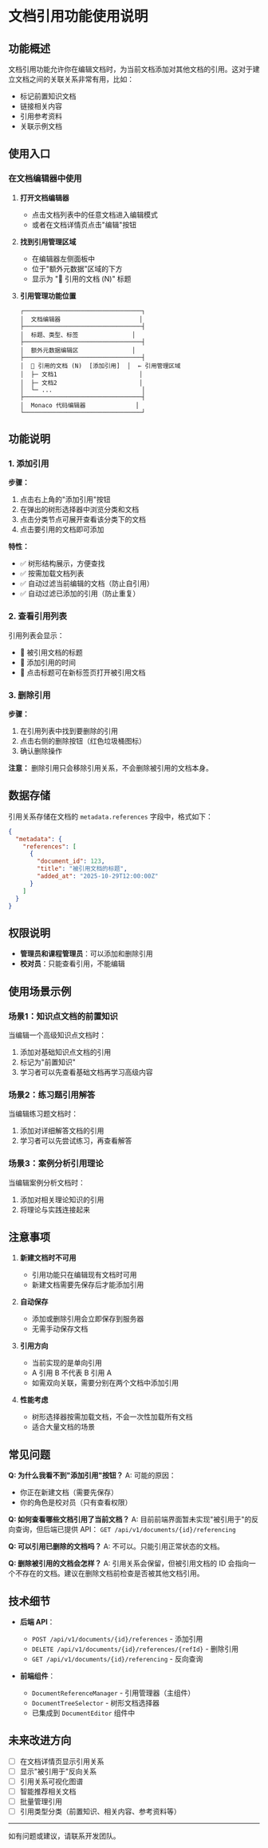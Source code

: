 # 文档引用功能使用说明

## 功能概述

文档引用功能允许你在编辑文档时，为当前文档添加对其他文档的引用。这对于建立文档之间的关联关系非常有用，比如：
- 标记前置知识文档
- 链接相关内容
- 引用参考资料
- 关联示例文档

## 使用入口

### 在文档编辑器中使用

1. **打开文档编辑器**
   - 点击文档列表中的任意文档进入编辑模式
   - 或者在文档详情页点击"编辑"按钮

2. **找到引用管理区域**
   - 在编辑器左侧面板中
   - 位于"额外元数据"区域的下方
   - 显示为 "🔗 引用的文档 (N)" 标题

3. **引用管理功能位置**
   ```
   ┌─────────────────────────────────┐
   │  文档编辑器                      │
   ├─────────────────────────────────┤
   │  标题、类型、标签               │
   ├─────────────────────────────────┤
   │  额外元数据编辑区               │
   ├─────────────────────────────────┤
   │  🔗 引用的文档 (N)  [添加引用]  │  ← 引用管理区域
   │  ├─ 文档1                       │
   │  ├─ 文档2                       │
   │  └─ ...                         │
   ├─────────────────────────────────┤
   │  Monaco 代码编辑器              │
   └─────────────────────────────────┘
   ```

## 功能说明

### 1. 添加引用

**步骤：**
1. 点击右上角的"添加引用"按钮
2. 在弹出的树形选择器中浏览分类和文档
3. 点击分类节点可展开查看该分类下的文档
4. 点击要引用的文档即可添加

**特性：**
- ✅ 树形结构展示，方便查找
- ✅ 按需加载文档列表
- ✅ 自动过滤当前编辑的文档（防止自引用）
- ✅ 自动过滤已添加的引用（防止重复）

### 2. 查看引用列表

引用列表会显示：
- 📄 被引用文档的标题
- 📅 添加引用的时间
- 🔗 点击标题可在新标签页打开被引用文档

### 3. 删除引用

**步骤：**
1. 在引用列表中找到要删除的引用
2. 点击右侧的删除按钮（红色垃圾桶图标）
3. 确认删除操作

**注意：** 删除引用只会移除引用关系，不会删除被引用的文档本身。

## 数据存储

引用关系存储在文档的 `metadata.references` 字段中，格式如下：

```json
{
  "metadata": {
    "references": [
      {
        "document_id": 123,
        "title": "被引用文档的标题",
        "added_at": "2025-10-29T12:00:00Z"
      }
    ]
  }
}
```

## 权限说明

- **管理员和课程管理员**：可以添加和删除引用
- **校对员**：只能查看引用，不能编辑

## 使用场景示例

### 场景1：知识点文档的前置知识

当编辑一个高级知识点文档时：
1. 添加对基础知识点文档的引用
2. 标记为"前置知识"
3. 学习者可以先查看基础文档再学习高级内容

### 场景2：练习题引用解答

当编辑练习题文档时：
1. 添加对详细解答文档的引用
2. 学习者可以先尝试练习，再查看解答

### 场景3：案例分析引用理论

当编辑案例分析文档时：
1. 添加对相关理论知识的引用
2. 将理论与实践连接起来

## 注意事项

1. **新建文档时不可用**
   - 引用功能只在编辑现有文档时可用
   - 新建文档需要先保存后才能添加引用

2. **自动保存**
   - 添加或删除引用会立即保存到服务器
   - 无需手动保存文档

3. **引用方向**
   - 当前实现的是单向引用
   - A 引用 B 不代表 B 引用 A
   - 如需双向关联，需要分别在两个文档中添加引用

4. **性能考虑**
   - 树形选择器按需加载文档，不会一次性加载所有文档
   - 适合大量文档的场景

## 常见问题

**Q: 为什么我看不到"添加引用"按钮？**
A: 可能的原因：
- 你正在新建文档（需要先保存）
- 你的角色是校对员（只有查看权限）

**Q: 如何查看哪些文档引用了当前文档？**
A: 目前前端界面暂未实现"被引用于"的反向查询，但后端已提供 API：
`GET /api/v1/documents/{id}/referencing`

**Q: 可以引用已删除的文档吗？**
A: 不可以。只能引用正常状态的文档。

**Q: 删除被引用的文档会怎样？**
A: 引用关系会保留，但被引用文档的 ID 会指向一个不存在的文档。建议在删除文档前检查是否被其他文档引用。

## 技术细节

- **后端 API**：
  - `POST /api/v1/documents/{id}/references` - 添加引用
  - `DELETE /api/v1/documents/{id}/references/{refId}` - 删除引用
  - `GET /api/v1/documents/{id}/referencing` - 反向查询

- **前端组件**：
  - `DocumentReferenceManager` - 引用管理器（主组件）
  - `DocumentTreeSelector` - 树形文档选择器
  - 已集成到 `DocumentEditor` 组件中

## 未来改进方向

- [ ] 在文档详情页显示引用关系
- [ ] 显示"被引用于"反向关系
- [ ] 引用关系可视化图谱
- [ ] 智能推荐相关文档
- [ ] 批量管理引用
- [ ] 引用类型分类（前置知识、相关内容、参考资料等）

---

如有问题或建议，请联系开发团队。
